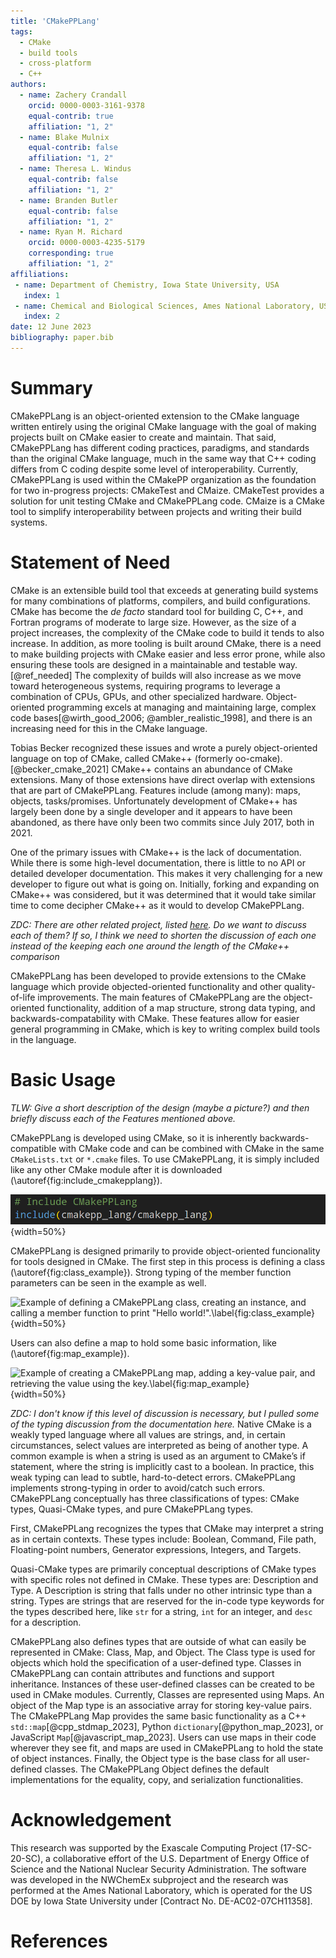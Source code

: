 ```yaml
---
title: 'CMakePPLang'
tags:
  - CMake
  - build tools
  - cross-platform
  - C++
authors:
  - name: Zachery Crandall
    orcid: 0000-0003-3161-9378
    equal-contrib: true
    affiliation: "1, 2"
  - name: Blake Mulnix
    equal-contrib: false
    affiliation: "1, 2"
  - name: Theresa L. Windus
    equal-contrib: false
    affiliation: "1, 2"
  - name: Branden Butler
    equal-contrib: false
    affiliation: "1, 2"
  - name: Ryan M. Richard
    orcid: 0000-0003-4235-5179
    corresponding: true
    affiliation: "1, 2"
affiliations:
 - name: Department of Chemistry, Iowa State University, USA
   index: 1
 - name: Chemical and Biological Sciences, Ames National Laboratory, USA
   index: 2
date: 12 June 2023
bibliography: paper.bib
---
```



# Summary

CMakePPLang is an object-oriented extension to the CMake language written entirely using the original CMake language
with the goal of making projects built on CMake easier to create and maintain. 
That said, CMakePPLang has different coding practices, paradigms, and standards than the original CMake language, 
much in the same way that C++ coding differs from C coding despite some level of interoperability. 
Currently, CMakePPLang is used within the CMakePP organization as the 
foundation for two in-progress projects: CMakeTest and CMaize. CMakeTest
provides a solution for unit testing CMake and CMakePPLang code. CMaize
is a CMake tool to simplify interoperability between projects and writing 
their build systems.


# Statement of Need

CMake is an extensible build tool that exceeds at generating build systems
for many combinations of platforms, compilers, and build configurations.
CMake has become the *de facto* standard tool for building C, C++, and Fortran
programs of moderate to large size. However, as the size of a project increases, the
complexity of the CMake code to build it tends to also increase. 
In addition, as more tooling is built around CMake, there is a need to make building projects with CMake
easier and less error prone, while also ensuring these tools are designed in a
maintainable and testable way.[@ref_needed] 
The complexity of builds will also increase as
we move toward heterogeneous systems, requiring programs to leverage a
combination of CPUs, GPUs, and other specialized hardware. Object-
oriented programming excels at managing and maintaining large, complex code
bases[@wirth_good_2006; @ambler_realistic_1998], and there is an increasing
need for this in the CMake language.

Tobias Becker recognized these issues and wrote a purely object-oriented
language on top of CMake, called CMake++ (formerly oo-cmake).[@becker_cmake_2021]
CMake++ contains an abundance of CMake extensions. Many of those extensions
have direct overlap with extensions that are part of CMakePPLang. Features include
(among many): maps, objects, tasks/promises. Unfortunately development of
CMake++ has largely been done by a single developer and it appears to have been
abandoned, as there have only been two commits since July 2017, both in 2021.

One of the primary issues with CMake++ is the lack of documentation. While
there is some high-level documentation, there is little to no API or detailed
developer documentation. This makes it very challenging for a new developer to figure out
what is going on. Initially, forking and expanding on CMake++ was
considered, but it was determined that it would take similar time to come 
decipher CMake++ as it would to develop CMakePPLang.

*ZDC: There are other related project, listed [here](https://github.com/CMakePP/.github/blob/main/docs/source/about/other_projects.rst).
Do we want to discuss each of them? If so, I think we need to shorten the discussion of each one instead of the keeping each one around
the length of the CMake++ comparison*

CMakePPLang has been developed to provide extensions to the CMake language
which provide objected-oriented functionality and other quality-of-life
improvements. The main features of CMakePPLang are the object-oriented
functionality, addition of a map structure, strong data typing, and 
backwards-compatability with CMake. These features allow for easier general
programming in CMake, which is key to writing complex build tools in the
language.


# Basic Usage

*TLW: Give a short description of the design (maybe a picture?) and then briefly discuss each of the Features mentioned above.*

CMakePPLang is developed using CMake, so it is inherently backwards-compatible
with CMake code and can be combined with CMake in the same `CMakeLists.txt`
or `*.cmake` files. To use CMakePPLang, it is simply included like any
other CMake module after it is downloaded (\autoref{fig:include_cmakepplang}).

![Example of including CMakePPLang in an existing CMake file.\label{fig:include_cmakepplang}](fig/include_cmakepplang.png){width=50%}

CMakePPLang is designed primarily to provide object-oriented funcionality
for tools designed in CMake. The first step in this process is defining a
class (\autoref{fig:class_example}). Strong typing of the member function
parameters can be seen in the example as well.

![Example of defining a CMakePPLang class, creating an instance, and
calling a member function to print "Hello world!".\label{fig:class_example}](fig/class_example.png){width=50%}

Users can also define a map to hold some basic information, like <insert example description here> (\autoref{fig:map_example}).

![Example of creating a CMakePPLang map, adding a key-value pair, and 
retrieving the value using the key.\label{fig:map_example}](fig/map_example.png){width=50%}

*ZDC: I don't know if this level of discussion is necessary, but I pulled
some of the typing discussion from the documentation here.*
Native CMake is a weakly typed language where all values are strings, and,
in certain circumstances, select values are interpreted as being of another
type. A common example is when a string is used as an argument to CMake’s if
statement, where the string is implicitly cast to a boolean. In practice, this
weak typing can lead to subtle, hard-to-detect errors. CMakePPLang implements
strong-typing in order to avoid/catch such errors. CMakePPLang conceptually
has three classifications of types: CMake types, Quasi-CMake types, and
pure CMakePPLang types.

First, CMakePPLang recognizes the types that CMake may interpret a
string as in certain contexts. These types include: Boolean, Command,
File path, Floating-point numbers, Generator expressions, Integers, and
Targets.

Quasi-CMake types are primarily conceptual descriptions of CMake
types with specific roles not defined in CMake. These types are: Description and Type.
A Description is string that falls under no other intrinsic type than a string. Types
are strings that are reserved for the in-code type keywords for the types described here,
like `str` for a string, `int` for an integer, and `desc` for a description.

CMakePPLang also defines types that are outside of what can easily be
represented in CMake: Class, Map, and Object. The Class type is used for
objects which hold the specification of a user-defined type. Classes in
CMakePPLang can contain attributes and functions and support inheritance.
Instances of these user-defined classes can be created to be used in CMake
modules. Currently, Classes are represented using Maps. An object of the
Map type is an associative array for storing key-value pairs. The CMakePPLang
Map provides the same basic functionality as a C++ `std::map`[@cpp_stdmap_2023], Python
`dictionary`[@python_map_2023], or JavaScript `Map`[@javascript_map_2023]. Users can use maps in
their code wherever they see fit, and maps are used in CMakePPLang to hold the
state of object instances. Finally, the Object type is the base class for all
user-defined classes. The CMakePPLang Object defines the default
implementations for the equality, copy, and serialization functionalities.


# Acknowledgement

This research was supported by the Exascale Computing Project (17-SC-20-SC), a collaborative 
effort of the U.S. Department of Energy Office of Science and the National Nuclear Security Administration.
The software was developed in the NWChemEx subproject and the research was performed at the Ames National Laboratory, 
which is operated for the US DOE by Iowa State University under [Contract No. DE-AC02-07CH11358].


# References

